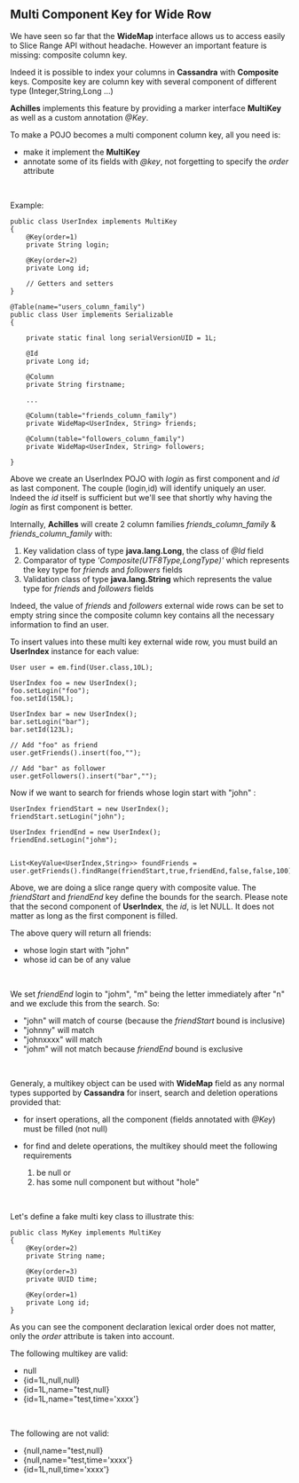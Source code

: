 ## Multi Component Key for Wide Row

 We have seen so far that the **WideMap** interface allows us to access easily to Slice Range API without headache. However an important
 feature is missing: composite column key.
 
 Indeed it is possible to index your columns in **Cassandra** with **Composite** keys. Composite key are column key with several 
 component of different type (Integer,String,Long ...)
 
 **Achilles** implements this feature by providing a marker interface **MultiKey** as well as a custom annotation *@Key*.
 
 To make a POJO becomes a multi component column key, all you need is:
 
 - make it implement the **MultiKey**
 - annotate some of its fields with *@key*, not forgetting to specify the *order* attribute
<br/>

Example:

	public class UserIndex implements MultiKey
	{
		@Key(order=1)
		private String login;
		
		@Key(order=2)
		private Long id;
	
		// Getters and setters
	}
	
	@Table(name="users_column_family")
	public class User implements Serializable
	{

		private static final long serialVersionUID = 1L;

		@Id
		private Long id;

		@Column
		private String firstname;
		
		...
		
		@Column(table="friends_column_family")
		private WideMap<UserIndex, String> friends; 

		@Column(table="followers_column_family")
		private WideMap<UserIndex, String> followers;
	
	}

 Above we create an UserIndex POJO with *login* as first component and *id* as last component. The couple (login,id) will identify 
 uniquely an user. Indeed the *id* itself is sufficient but we'll see that shortly why having the *login* as first component is 
 better.


 Internally,  **Achilles** will create 2 column families *friends\_column\_family* & *friends\_column\_family* with:
 
 1. Key validation class of type **java.lang.Long**, the class of *@Id* field
 2. Comparator of type *'Composite(UTF8Type,LongType)'* which represents the key type for *friends* and *followers* fields
 3. Validation class of type **java.lang.String**  which represents the value type for *friends* and *followers* fields
 
 Indeed, the value of *friends* and *followers* external wide rows can be set to empty string since the composite column key contains
 all the necessary information to find an user.
 
 To insert values into these multi key external wide row, you must build an **UserIndex** instance for each value:
 
	User user = em.find(User.class,10L);
	
	UserIndex foo = new UserIndex();
	foo.setLogin("foo");
	foo.setId(150L);
	
	UserIndex bar = new UserIndex();
	bar.setLogin("bar");
	bar.setId(123L);
	
	// Add "foo" as friend
	user.getFriends().insert(foo,"");
	
	// Add "bar" as follower
	user.getFollowers().insert("bar","");
	

 Now if we want to search for friends whose login start with "john" :

	UserIndex friendStart = new UserIndex();
	friendStart.setLogin("john");
	
	UserIndex friendEnd = new UserIndex();
	friendEnd.setLogin("johm");
	
	
	List<KeyValue<UserIndex,String>> foundFriends = user.getFriends().findRange(friendStart,true,friendEnd,false,false,100);
	
 Above, we are doing a slice range query with composite value. The *friendStart* and *friendEnd* key define the bounds for the
 search. Please note that the second component of **UserIndex**, the *id*, is let NULL. It does not matter as long as the first
 component is filled.
 
 The above query will return all friends:
 
 - whose login start with "john"
 - whose id can be of any value
<br/>

We set *friendEnd* login to "johm", "m" being the letter immediately after "n" and we exclude this from the search. So:
 
 - "john" will match of course (because the *friendStart* bound is inclusive)
 - "johnny" will match
 - "johnxxxx" will match
 - "johm" will not match because *friendEnd* bound is exclusive
<br/>
 
Generaly, a multikey object can be used with **WideMap** field as any normal types supported by **Cassandra** for insert,
search and deletion operations provided that:
 
 - for insert operations, all the component (fields annotated with *@Key*) must be filled (not null)
 - for find and delete operations, the multikey should meet the following requirements
 
	1. be null or	
	2. has some null component but without "hole" 
<br/>

Let's define a fake multi key class to illustrate this:

	public class MyKey implements MultiKey
	{	
		@Key(order=2)
		private String name;
	
		@Key(order=3)
		private UUID time;
		
		@Key(order=1)
		private Long id;
	}
	
 As you can see the component declaration lexical order does not matter, only the *order* attribute is taken into account.
 
 The following multikey are valid:
 
 - null
 - {id=1L,null,null}
 - {id=1L,name="test,null}
 - {id=1L,name="test,time='xxxx'}
<br/>
 
The following are not valid:

 - {null,name="test,null}
 - {null,name="test,time='xxxx'}
 - {id=1L,null,time='xxxx'}
 
 
 
 	
	